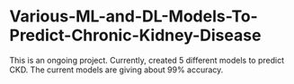 # Various-ML-and-DL-Models-To-Predict-Chronic-Kidney-Disease
This is an ongoing project. Currently, created 5 different models to predict CKD. The current models are giving about 99% accuracy. 
